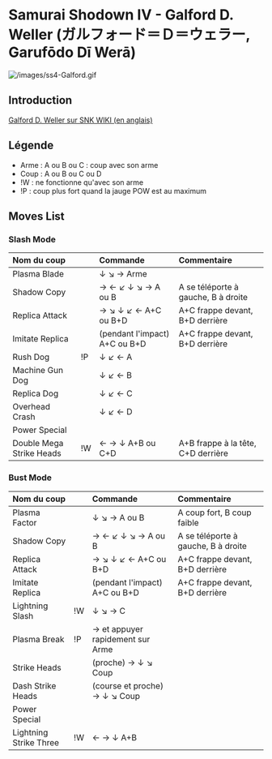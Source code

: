 # Samurai Shodown IV - Galford D. Weller (ガルフォード＝Ｄ＝ウェラー, Garufōdo Dī Werā)

![](/images/ss4-Galford.gif "/images/ss4-Galford.gif")

## Introduction

[Galford D. Weller sur SNK WIKI (en
anglais)](http://snk.wikia.com/wiki/Galford)

## Légende

- Arme : A ou B ou C : coup avec son arme
- Coup : A ou B ou C ou D
- !W : ne fonctionne qu'avec son arme
- !P : coup plus fort quand la jauge POW est au maximum

## Moves List

### Slash Mode

| Nom du coup              |     | Commande                      | Commentaire                         |
|:-------------------------|-----|:------------------------------|:------------------------------------|
| Plasma Blade             |     | ↓ ↘ → Arme                    |                                     |
| Shadow Copy              |     | → ← ↙ ↓ ↘ → A ou B            | A se téléporte à gauche, B à droite |
| Replica Attack           |     | → ↘ ↓ ↙ ← A+C ou B+D          | A+C frappe devant, B+D derrière     |
| Imitate Replica          |     | (pendant l'impact) A+C ou B+D | A+C frappe devant, B+D derrière     |
| Rush Dog                 | !P  | ↓ ↙ ← A                       |                                     |
| Machine Gun Dog          |     | ↓ ↙ ← B                       |                                     |
| Replica Dog              |     | ↓ ↙ ← C                       |                                     |
| Overhead Crash           |     | ↓ ↙ ← D                       |                                     |
| Power Special            |     |                               |                                     |
| Double Mega Strike Heads | !W  | ← → ↓ A+B ou C+D              | A+B frappe à la tête, C+D derrière  |

### Bust Mode

| Nom du coup            |     | Commande                         | Commentaire                         |
|:-----------------------|-----|:---------------------------------|:------------------------------------|
| Plasma Factor          |     | ↓ ↘ → A ou B                     | A coup fort, B coup faible          |
| Shadow Copy            |     | → ← ↙ ↓ ↘ → A ou B               | A se téléporte à gauche, B à droite |
| Replica Attack         |     | → ↘ ↓ ↙ ← A+C ou B+D             | A+C frappe devant, B+D derrière     |
| Imitate Replica        |     | (pendant l'impact) A+C ou B+D    | A+C frappe devant, B+D derrière     |
| Lightning Slash        | !W  | ↓ ↘ → C                          |                                     |
| Plasma Break           | !P  | → et appuyer rapidement sur Arme |                                     |
| Strike Heads           |     | (proche) → ↓ ↘ Coup              |                                     |
| Dash Strike Heads      |     | (course et proche) → ↓ ↘ Coup    |                                     |
| Power Special          |     |                                  |                                     |
| Lightning Strike Three | !W  | ← → ↓ A+B                        |                                     |

